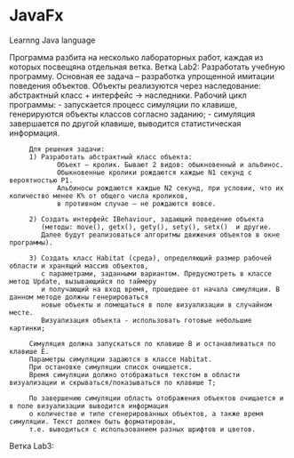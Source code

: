 # JavaFx
Learnng Java language

Программа разбита на несколько лабораторных работ, каждая из которых посвещяна отдельная ветка.
Ветка Lab2:
    	Разработать учебную программу. Основная ее задача – разработка упрощенной имитации поведения объектов.
        Объекты реализуются через наследование: абстрактный класс +  интерфейс → наследники.
        Рабочий цикл программы:
            -	запускается процесс симуляции по клавише, генерируются объекты классов согласно заданию;
            -	симуляция завершается по другой клавише, выводится статистическая информация.

         Для решения задачи:
         1) Разработать абстрактный класс объекта:
                Объект – кролик. Бывают 2 видов: обыкновенный и альбинос.
                Обыкновенные кролики рождаются каждые N1 секунд с вероятностью P1.
                Альбиносы рождаются каждые N2 секунд, при условии, что их количество менее K% от общего числа кроликов,
                в противном случае – не рождаются вовсе.

         2) Создать интерфейс IBehaviour, задающий поведение объекта
            (методы: move(), getx(), gety(), sety(), setx()  и другие.
            Далее будут реализоваться алгоритмы движения объектов в окне программы).

         3)	Создать класс Habitat (среда), определяющий размер рабочей области и хранящий массив объектов,
            с параметрами, заданными вариантом. Предусмотреть в классе метод Update, вызывающийся по таймеру
            и получающий на вход время, прошедшее от начала симуляции. В данном методе должны генерироваться
            новые объекты и помещаться в поле визуализации в случайном месте.
            Визуализация объекта - использовать готовые небольшие картинки;

         Симуляция должна запускаться по клавише B и останавливаться по клавише E.
         Параметры симуляции задаются в классе Habitat.
         При остановке симуляции список очищается.
         Время симуляции должно отображаться текстом в области визуализации и скрываться/показываться по клавише T;

         По завершению симуляции область отображения объектов очищается и в поле визуализации выводится информация
         о количестве и типе сгенерированных объектов, а также время симуляции. Текст должен быть форматирован,
         т.е. выводиться с использованием разных шрифтов и цветов.


Ветка Lab3:






